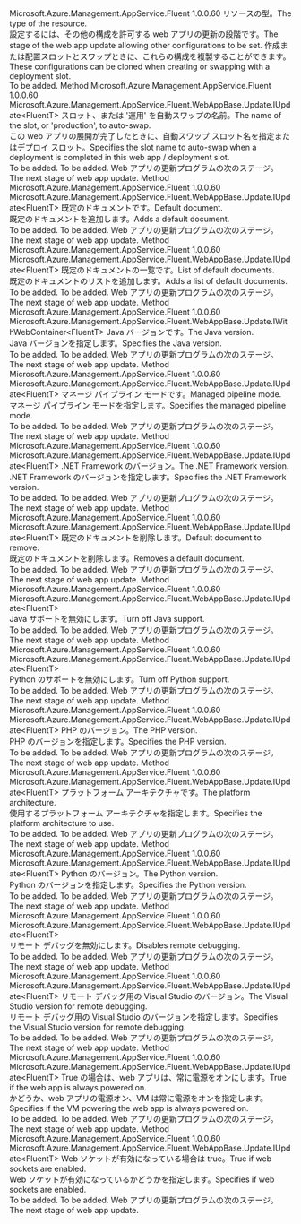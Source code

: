 <Type Name="IWithSiteConfigs&lt;FluentT&gt;" FullName="Microsoft.Azure.Management.AppService.Fluent.WebAppBase.Update.IWithSiteConfigs&lt;FluentT&gt;">
  <TypeSignature Language="C#" Value="public interface IWithSiteConfigs&lt;FluentT&gt;" />
  <TypeSignature Language="ILAsm" Value=".class public interface auto ansi abstract IWithSiteConfigs`1&lt;FluentT&gt;" />
  <TypeSignature Language="DocId" Value="T:Microsoft.Azure.Management.AppService.Fluent.WebAppBase.Update.IWithSiteConfigs`1" />
  <TypeSignature Language="VB.NET" Value="Public Interface IWithSiteConfigs(Of FluentT)" />
  <TypeSignature Language="F#" Value="type IWithSiteConfigs&lt;'FluentT&gt; = interface" />
  <AssemblyInfo>
    <AssemblyName>Microsoft.Azure.Management.AppService.Fluent</AssemblyName>
    <AssemblyVersion>1.0.0.60</AssemblyVersion>
  </AssemblyInfo>
  <TypeParameters>
    <TypeParameter Name="FluentT" />
  </TypeParameters>
  <Interfaces />
  <Docs>
    <typeparam name="FluentT"><span data-ttu-id="43d7e-101">リソースの型。</span><span class="sxs-lookup"><span data-stu-id="43d7e-101">The type of the resource.</span></span></typeparam>
    <summary>
            <span data-ttu-id="43d7e-102">設定するには、その他の構成を許可する web アプリの更新の段階です。</span><span class="sxs-lookup"><span data-stu-id="43d7e-102">The stage of the web app update allowing other configurations to be set.</span></span> <span data-ttu-id="43d7e-103">作成または配置スロットとスワップときに、これらの構成を複製することができます。</span><span class="sxs-lookup"><span data-stu-id="43d7e-103">These configurations can be cloned when creating or swapping with a deployment slot.</span></span>
            </summary>
    <remarks>To be added.</remarks>
  </Docs>
  <Members>
    <Member MemberName="WithAutoSwapSlotName">
      <MemberSignature Language="C#" Value="public Microsoft.Azure.Management.AppService.Fluent.WebAppBase.Update.IUpdate&lt;FluentT&gt; WithAutoSwapSlotName (string slotName);" />
      <MemberSignature Language="ILAsm" Value=".method public hidebysig newslot virtual instance class Microsoft.Azure.Management.AppService.Fluent.WebAppBase.Update.IUpdate`1&lt;!FluentT&gt; WithAutoSwapSlotName(string slotName) cil managed" />
      <MemberSignature Language="DocId" Value="M:Microsoft.Azure.Management.AppService.Fluent.WebAppBase.Update.IWithSiteConfigs`1.WithAutoSwapSlotName(System.String)" />
      <MemberSignature Language="VB.NET" Value="Public Function WithAutoSwapSlotName (slotName As String) As IUpdate(Of FluentT)" />
      <MemberSignature Language="F#" Value="abstract member WithAutoSwapSlotName : string -&gt; Microsoft.Azure.Management.AppService.Fluent.WebAppBase.Update.IUpdate&lt;'FluentT&gt;" Usage="iWithSiteConfigs.WithAutoSwapSlotName slotName" />
      <MemberType>Method</MemberType>
      <AssemblyInfo>
        <AssemblyName>Microsoft.Azure.Management.AppService.Fluent</AssemblyName>
        <AssemblyVersion>1.0.0.60</AssemblyVersion>
      </AssemblyInfo>
      <ReturnValue>
        <ReturnType>Microsoft.Azure.Management.AppService.Fluent.WebAppBase.Update.IUpdate&lt;FluentT&gt;</ReturnType>
      </ReturnValue>
      <Parameters>
        <Parameter Name="slotName" Type="System.String" />
      </Parameters>
      <Docs>
        <param name="slotName"><span data-ttu-id="43d7e-104">スロット、または '運用' を自動スワップの名前。</span><span class="sxs-lookup"><span data-stu-id="43d7e-104">The name of the slot, or 'production', to auto-swap.</span></span></param>
        <summary>
            <span data-ttu-id="43d7e-105">この web アプリの展開が完了したときに、自動スワップ スロット名を指定またはデプロイ スロット。</span><span class="sxs-lookup"><span data-stu-id="43d7e-105">Specifies the slot name to auto-swap when a deployment is completed in this web app / deployment slot.</span></span>
            </summary>
        <returns>To be added.</returns>
        <remarks>To be added.</remarks>
        <return><span data-ttu-id="43d7e-106">Web アプリの更新プログラムの次のステージ。</span><span class="sxs-lookup"><span data-stu-id="43d7e-106">The next stage of web app update.</span></span></return>
      </Docs>
    </Member>
    <Member MemberName="WithDefaultDocument">
      <MemberSignature Language="C#" Value="public Microsoft.Azure.Management.AppService.Fluent.WebAppBase.Update.IUpdate&lt;FluentT&gt; WithDefaultDocument (string document);" />
      <MemberSignature Language="ILAsm" Value=".method public hidebysig newslot virtual instance class Microsoft.Azure.Management.AppService.Fluent.WebAppBase.Update.IUpdate`1&lt;!FluentT&gt; WithDefaultDocument(string document) cil managed" />
      <MemberSignature Language="DocId" Value="M:Microsoft.Azure.Management.AppService.Fluent.WebAppBase.Update.IWithSiteConfigs`1.WithDefaultDocument(System.String)" />
      <MemberSignature Language="VB.NET" Value="Public Function WithDefaultDocument (document As String) As IUpdate(Of FluentT)" />
      <MemberSignature Language="F#" Value="abstract member WithDefaultDocument : string -&gt; Microsoft.Azure.Management.AppService.Fluent.WebAppBase.Update.IUpdate&lt;'FluentT&gt;" Usage="iWithSiteConfigs.WithDefaultDocument document" />
      <MemberType>Method</MemberType>
      <AssemblyInfo>
        <AssemblyName>Microsoft.Azure.Management.AppService.Fluent</AssemblyName>
        <AssemblyVersion>1.0.0.60</AssemblyVersion>
      </AssemblyInfo>
      <ReturnValue>
        <ReturnType>Microsoft.Azure.Management.AppService.Fluent.WebAppBase.Update.IUpdate&lt;FluentT&gt;</ReturnType>
      </ReturnValue>
      <Parameters>
        <Parameter Name="document" Type="System.String" />
      </Parameters>
      <Docs>
        <param name="document"><span data-ttu-id="43d7e-107">既定のドキュメントです。</span><span class="sxs-lookup"><span data-stu-id="43d7e-107">Default document.</span></span></param>
        <summary>
            <span data-ttu-id="43d7e-108">既定のドキュメントを追加します。</span><span class="sxs-lookup"><span data-stu-id="43d7e-108">Adds a default document.</span></span>
            </summary>
        <returns>To be added.</returns>
        <remarks>To be added.</remarks>
        <return><span data-ttu-id="43d7e-109">Web アプリの更新プログラムの次のステージ。</span><span class="sxs-lookup"><span data-stu-id="43d7e-109">The next stage of web app update.</span></span></return>
      </Docs>
    </Member>
    <Member MemberName="WithDefaultDocuments">
      <MemberSignature Language="C#" Value="public Microsoft.Azure.Management.AppService.Fluent.WebAppBase.Update.IUpdate&lt;FluentT&gt; WithDefaultDocuments (System.Collections.Generic.IList&lt;string&gt; documents);" />
      <MemberSignature Language="ILAsm" Value=".method public hidebysig newslot virtual instance class Microsoft.Azure.Management.AppService.Fluent.WebAppBase.Update.IUpdate`1&lt;!FluentT&gt; WithDefaultDocuments(class System.Collections.Generic.IList`1&lt;string&gt; documents) cil managed" />
      <MemberSignature Language="DocId" Value="M:Microsoft.Azure.Management.AppService.Fluent.WebAppBase.Update.IWithSiteConfigs`1.WithDefaultDocuments(System.Collections.Generic.IList{System.String})" />
      <MemberSignature Language="VB.NET" Value="Public Function WithDefaultDocuments (documents As IList(Of String)) As IUpdate(Of FluentT)" />
      <MemberSignature Language="F#" Value="abstract member WithDefaultDocuments : System.Collections.Generic.IList&lt;string&gt; -&gt; Microsoft.Azure.Management.AppService.Fluent.WebAppBase.Update.IUpdate&lt;'FluentT&gt;" Usage="iWithSiteConfigs.WithDefaultDocuments documents" />
      <MemberType>Method</MemberType>
      <AssemblyInfo>
        <AssemblyName>Microsoft.Azure.Management.AppService.Fluent</AssemblyName>
        <AssemblyVersion>1.0.0.60</AssemblyVersion>
      </AssemblyInfo>
      <ReturnValue>
        <ReturnType>Microsoft.Azure.Management.AppService.Fluent.WebAppBase.Update.IUpdate&lt;FluentT&gt;</ReturnType>
      </ReturnValue>
      <Parameters>
        <Parameter Name="documents" Type="System.Collections.Generic.IList&lt;System.String&gt;" />
      </Parameters>
      <Docs>
        <param name="documents"><span data-ttu-id="43d7e-110">既定のドキュメントの一覧です。</span><span class="sxs-lookup"><span data-stu-id="43d7e-110">List of default documents.</span></span></param>
        <summary>
            <span data-ttu-id="43d7e-111">既定のドキュメントのリストを追加します。</span><span class="sxs-lookup"><span data-stu-id="43d7e-111">Adds a list of default documents.</span></span>
            </summary>
        <returns>To be added.</returns>
        <remarks>To be added.</remarks>
        <return><span data-ttu-id="43d7e-112">Web アプリの更新プログラムの次のステージ。</span><span class="sxs-lookup"><span data-stu-id="43d7e-112">The next stage of web app update.</span></span></return>
      </Docs>
    </Member>
    <Member MemberName="WithJavaVersion">
      <MemberSignature Language="C#" Value="public Microsoft.Azure.Management.AppService.Fluent.WebAppBase.Update.IWithWebContainer&lt;FluentT&gt; WithJavaVersion (Microsoft.Azure.Management.AppService.Fluent.JavaVersion version);" />
      <MemberSignature Language="ILAsm" Value=".method public hidebysig newslot virtual instance class Microsoft.Azure.Management.AppService.Fluent.WebAppBase.Update.IWithWebContainer`1&lt;!FluentT&gt; WithJavaVersion(class Microsoft.Azure.Management.AppService.Fluent.JavaVersion version) cil managed" />
      <MemberSignature Language="DocId" Value="M:Microsoft.Azure.Management.AppService.Fluent.WebAppBase.Update.IWithSiteConfigs`1.WithJavaVersion(Microsoft.Azure.Management.AppService.Fluent.JavaVersion)" />
      <MemberSignature Language="VB.NET" Value="Public Function WithJavaVersion (version As JavaVersion) As IWithWebContainer(Of FluentT)" />
      <MemberSignature Language="F#" Value="abstract member WithJavaVersion : Microsoft.Azure.Management.AppService.Fluent.JavaVersion -&gt; Microsoft.Azure.Management.AppService.Fluent.WebAppBase.Update.IWithWebContainer&lt;'FluentT&gt;" Usage="iWithSiteConfigs.WithJavaVersion version" />
      <MemberType>Method</MemberType>
      <AssemblyInfo>
        <AssemblyName>Microsoft.Azure.Management.AppService.Fluent</AssemblyName>
        <AssemblyVersion>1.0.0.60</AssemblyVersion>
      </AssemblyInfo>
      <ReturnValue>
        <ReturnType>Microsoft.Azure.Management.AppService.Fluent.WebAppBase.Update.IWithWebContainer&lt;FluentT&gt;</ReturnType>
      </ReturnValue>
      <Parameters>
        <Parameter Name="version" Type="Microsoft.Azure.Management.AppService.Fluent.JavaVersion" />
      </Parameters>
      <Docs>
        <param name="version"><span data-ttu-id="43d7e-113">Java バージョンです。</span><span class="sxs-lookup"><span data-stu-id="43d7e-113">The Java version.</span></span></param>
        <summary>
            <span data-ttu-id="43d7e-114">Java バージョンを指定します。</span><span class="sxs-lookup"><span data-stu-id="43d7e-114">Specifies the Java version.</span></span>
            </summary>
        <returns>To be added.</returns>
        <remarks>To be added.</remarks>
        <return><span data-ttu-id="43d7e-115">Web アプリの更新プログラムの次のステージ。</span><span class="sxs-lookup"><span data-stu-id="43d7e-115">The next stage of web app update.</span></span></return>
      </Docs>
    </Member>
    <Member MemberName="WithManagedPipelineMode">
      <MemberSignature Language="C#" Value="public Microsoft.Azure.Management.AppService.Fluent.WebAppBase.Update.IUpdate&lt;FluentT&gt; WithManagedPipelineMode (Microsoft.Azure.Management.AppService.Fluent.Models.ManagedPipelineMode managedPipelineMode);" />
      <MemberSignature Language="ILAsm" Value=".method public hidebysig newslot virtual instance class Microsoft.Azure.Management.AppService.Fluent.WebAppBase.Update.IUpdate`1&lt;!FluentT&gt; WithManagedPipelineMode(valuetype Microsoft.Azure.Management.AppService.Fluent.Models.ManagedPipelineMode managedPipelineMode) cil managed" />
      <MemberSignature Language="DocId" Value="M:Microsoft.Azure.Management.AppService.Fluent.WebAppBase.Update.IWithSiteConfigs`1.WithManagedPipelineMode(Microsoft.Azure.Management.AppService.Fluent.Models.ManagedPipelineMode)" />
      <MemberSignature Language="F#" Value="abstract member WithManagedPipelineMode : Microsoft.Azure.Management.AppService.Fluent.Models.ManagedPipelineMode -&gt; Microsoft.Azure.Management.AppService.Fluent.WebAppBase.Update.IUpdate&lt;'FluentT&gt;" Usage="iWithSiteConfigs.WithManagedPipelineMode managedPipelineMode" />
      <MemberType>Method</MemberType>
      <AssemblyInfo>
        <AssemblyName>Microsoft.Azure.Management.AppService.Fluent</AssemblyName>
        <AssemblyVersion>1.0.0.60</AssemblyVersion>
      </AssemblyInfo>
      <ReturnValue>
        <ReturnType>Microsoft.Azure.Management.AppService.Fluent.WebAppBase.Update.IUpdate&lt;FluentT&gt;</ReturnType>
      </ReturnValue>
      <Parameters>
        <Parameter Name="managedPipelineMode" Type="Microsoft.Azure.Management.AppService.Fluent.Models.ManagedPipelineMode" />
      </Parameters>
      <Docs>
        <param name="managedPipelineMode"><span data-ttu-id="43d7e-116">マネージ パイプライン モードです。</span><span class="sxs-lookup"><span data-stu-id="43d7e-116">Managed pipeline mode.</span></span></param>
        <summary>
            <span data-ttu-id="43d7e-117">マネージ パイプライン モードを指定します。</span><span class="sxs-lookup"><span data-stu-id="43d7e-117">Specifies the managed pipeline mode.</span></span>
            </summary>
        <returns>To be added.</returns>
        <remarks>To be added.</remarks>
        <return><span data-ttu-id="43d7e-118">Web アプリの更新プログラムの次のステージ。</span><span class="sxs-lookup"><span data-stu-id="43d7e-118">The next stage of web app update.</span></span></return>
      </Docs>
    </Member>
    <Member MemberName="WithNetFrameworkVersion">
      <MemberSignature Language="C#" Value="public Microsoft.Azure.Management.AppService.Fluent.WebAppBase.Update.IUpdate&lt;FluentT&gt; WithNetFrameworkVersion (Microsoft.Azure.Management.AppService.Fluent.NetFrameworkVersion version);" />
      <MemberSignature Language="ILAsm" Value=".method public hidebysig newslot virtual instance class Microsoft.Azure.Management.AppService.Fluent.WebAppBase.Update.IUpdate`1&lt;!FluentT&gt; WithNetFrameworkVersion(class Microsoft.Azure.Management.AppService.Fluent.NetFrameworkVersion version) cil managed" />
      <MemberSignature Language="DocId" Value="M:Microsoft.Azure.Management.AppService.Fluent.WebAppBase.Update.IWithSiteConfigs`1.WithNetFrameworkVersion(Microsoft.Azure.Management.AppService.Fluent.NetFrameworkVersion)" />
      <MemberSignature Language="VB.NET" Value="Public Function WithNetFrameworkVersion (version As NetFrameworkVersion) As IUpdate(Of FluentT)" />
      <MemberSignature Language="F#" Value="abstract member WithNetFrameworkVersion : Microsoft.Azure.Management.AppService.Fluent.NetFrameworkVersion -&gt; Microsoft.Azure.Management.AppService.Fluent.WebAppBase.Update.IUpdate&lt;'FluentT&gt;" Usage="iWithSiteConfigs.WithNetFrameworkVersion version" />
      <MemberType>Method</MemberType>
      <AssemblyInfo>
        <AssemblyName>Microsoft.Azure.Management.AppService.Fluent</AssemblyName>
        <AssemblyVersion>1.0.0.60</AssemblyVersion>
      </AssemblyInfo>
      <ReturnValue>
        <ReturnType>Microsoft.Azure.Management.AppService.Fluent.WebAppBase.Update.IUpdate&lt;FluentT&gt;</ReturnType>
      </ReturnValue>
      <Parameters>
        <Parameter Name="version" Type="Microsoft.Azure.Management.AppService.Fluent.NetFrameworkVersion" />
      </Parameters>
      <Docs>
        <param name="version"><span data-ttu-id="43d7e-119">.NET Framework のバージョン。</span><span class="sxs-lookup"><span data-stu-id="43d7e-119">The .NET Framework version.</span></span></param>
        <summary>
            <span data-ttu-id="43d7e-120">.NET Framework のバージョンを指定します。</span><span class="sxs-lookup"><span data-stu-id="43d7e-120">Specifies the .NET Framework version.</span></span>
            </summary>
        <returns>To be added.</returns>
        <remarks>To be added.</remarks>
        <return><span data-ttu-id="43d7e-121">Web アプリの更新プログラムの次のステージ。</span><span class="sxs-lookup"><span data-stu-id="43d7e-121">The next stage of web app update.</span></span></return>
      </Docs>
    </Member>
    <Member MemberName="WithoutDefaultDocument">
      <MemberSignature Language="C#" Value="public Microsoft.Azure.Management.AppService.Fluent.WebAppBase.Update.IUpdate&lt;FluentT&gt; WithoutDefaultDocument (string document);" />
      <MemberSignature Language="ILAsm" Value=".method public hidebysig newslot virtual instance class Microsoft.Azure.Management.AppService.Fluent.WebAppBase.Update.IUpdate`1&lt;!FluentT&gt; WithoutDefaultDocument(string document) cil managed" />
      <MemberSignature Language="DocId" Value="M:Microsoft.Azure.Management.AppService.Fluent.WebAppBase.Update.IWithSiteConfigs`1.WithoutDefaultDocument(System.String)" />
      <MemberSignature Language="VB.NET" Value="Public Function WithoutDefaultDocument (document As String) As IUpdate(Of FluentT)" />
      <MemberSignature Language="F#" Value="abstract member WithoutDefaultDocument : string -&gt; Microsoft.Azure.Management.AppService.Fluent.WebAppBase.Update.IUpdate&lt;'FluentT&gt;" Usage="iWithSiteConfigs.WithoutDefaultDocument document" />
      <MemberType>Method</MemberType>
      <AssemblyInfo>
        <AssemblyName>Microsoft.Azure.Management.AppService.Fluent</AssemblyName>
        <AssemblyVersion>1.0.0.60</AssemblyVersion>
      </AssemblyInfo>
      <ReturnValue>
        <ReturnType>Microsoft.Azure.Management.AppService.Fluent.WebAppBase.Update.IUpdate&lt;FluentT&gt;</ReturnType>
      </ReturnValue>
      <Parameters>
        <Parameter Name="document" Type="System.String" />
      </Parameters>
      <Docs>
        <param name="document"><span data-ttu-id="43d7e-122">既定のドキュメントを削除します。</span><span class="sxs-lookup"><span data-stu-id="43d7e-122">Default document to remove.</span></span></param>
        <summary>
            <span data-ttu-id="43d7e-123">既定のドキュメントを削除します。</span><span class="sxs-lookup"><span data-stu-id="43d7e-123">Removes a default document.</span></span>
            </summary>
        <returns>To be added.</returns>
        <remarks>To be added.</remarks>
        <return><span data-ttu-id="43d7e-124">Web アプリの更新プログラムの次のステージ。</span><span class="sxs-lookup"><span data-stu-id="43d7e-124">The next stage of web app update.</span></span></return>
      </Docs>
    </Member>
    <Member MemberName="WithoutJava">
      <MemberSignature Language="C#" Value="public Microsoft.Azure.Management.AppService.Fluent.WebAppBase.Update.IUpdate&lt;FluentT&gt; WithoutJava ();" />
      <MemberSignature Language="ILAsm" Value=".method public hidebysig newslot virtual instance class Microsoft.Azure.Management.AppService.Fluent.WebAppBase.Update.IUpdate`1&lt;!FluentT&gt; WithoutJava() cil managed" />
      <MemberSignature Language="DocId" Value="M:Microsoft.Azure.Management.AppService.Fluent.WebAppBase.Update.IWithSiteConfigs`1.WithoutJava" />
      <MemberSignature Language="VB.NET" Value="Public Function WithoutJava () As IUpdate(Of FluentT)" />
      <MemberSignature Language="F#" Value="abstract member WithoutJava : unit -&gt; Microsoft.Azure.Management.AppService.Fluent.WebAppBase.Update.IUpdate&lt;'FluentT&gt;" Usage="iWithSiteConfigs.WithoutJava " />
      <MemberType>Method</MemberType>
      <AssemblyInfo>
        <AssemblyName>Microsoft.Azure.Management.AppService.Fluent</AssemblyName>
        <AssemblyVersion>1.0.0.60</AssemblyVersion>
      </AssemblyInfo>
      <ReturnValue>
        <ReturnType>Microsoft.Azure.Management.AppService.Fluent.WebAppBase.Update.IUpdate&lt;FluentT&gt;</ReturnType>
      </ReturnValue>
      <Parameters />
      <Docs>
        <summary>
            <span data-ttu-id="43d7e-125">Java サポートを無効にします。</span><span class="sxs-lookup"><span data-stu-id="43d7e-125">Turn off Java support.</span></span>
            </summary>
        <returns>To be added.</returns>
        <remarks>To be added.</remarks>
        <return><span data-ttu-id="43d7e-126">Web アプリの更新プログラムの次のステージ。</span><span class="sxs-lookup"><span data-stu-id="43d7e-126">The next stage of web app update.</span></span></return>
      </Docs>
    </Member>
    <Member MemberName="WithoutPython">
      <MemberSignature Language="C#" Value="public Microsoft.Azure.Management.AppService.Fluent.WebAppBase.Update.IUpdate&lt;FluentT&gt; WithoutPython ();" />
      <MemberSignature Language="ILAsm" Value=".method public hidebysig newslot virtual instance class Microsoft.Azure.Management.AppService.Fluent.WebAppBase.Update.IUpdate`1&lt;!FluentT&gt; WithoutPython() cil managed" />
      <MemberSignature Language="DocId" Value="M:Microsoft.Azure.Management.AppService.Fluent.WebAppBase.Update.IWithSiteConfigs`1.WithoutPython" />
      <MemberSignature Language="VB.NET" Value="Public Function WithoutPython () As IUpdate(Of FluentT)" />
      <MemberSignature Language="F#" Value="abstract member WithoutPython : unit -&gt; Microsoft.Azure.Management.AppService.Fluent.WebAppBase.Update.IUpdate&lt;'FluentT&gt;" Usage="iWithSiteConfigs.WithoutPython " />
      <MemberType>Method</MemberType>
      <AssemblyInfo>
        <AssemblyName>Microsoft.Azure.Management.AppService.Fluent</AssemblyName>
        <AssemblyVersion>1.0.0.60</AssemblyVersion>
      </AssemblyInfo>
      <ReturnValue>
        <ReturnType>Microsoft.Azure.Management.AppService.Fluent.WebAppBase.Update.IUpdate&lt;FluentT&gt;</ReturnType>
      </ReturnValue>
      <Parameters />
      <Docs>
        <summary>
            <span data-ttu-id="43d7e-127">Python のサポートを無効にします。</span><span class="sxs-lookup"><span data-stu-id="43d7e-127">Turn off Python support.</span></span>
            </summary>
        <returns>To be added.</returns>
        <remarks>To be added.</remarks>
        <return><span data-ttu-id="43d7e-128">Web アプリの更新プログラムの次のステージ。</span><span class="sxs-lookup"><span data-stu-id="43d7e-128">The next stage of web app update.</span></span></return>
      </Docs>
    </Member>
    <Member MemberName="WithPhpVersion">
      <MemberSignature Language="C#" Value="public Microsoft.Azure.Management.AppService.Fluent.WebAppBase.Update.IUpdate&lt;FluentT&gt; WithPhpVersion (Microsoft.Azure.Management.AppService.Fluent.PhpVersion version);" />
      <MemberSignature Language="ILAsm" Value=".method public hidebysig newslot virtual instance class Microsoft.Azure.Management.AppService.Fluent.WebAppBase.Update.IUpdate`1&lt;!FluentT&gt; WithPhpVersion(class Microsoft.Azure.Management.AppService.Fluent.PhpVersion version) cil managed" />
      <MemberSignature Language="DocId" Value="M:Microsoft.Azure.Management.AppService.Fluent.WebAppBase.Update.IWithSiteConfigs`1.WithPhpVersion(Microsoft.Azure.Management.AppService.Fluent.PhpVersion)" />
      <MemberSignature Language="VB.NET" Value="Public Function WithPhpVersion (version As PhpVersion) As IUpdate(Of FluentT)" />
      <MemberSignature Language="F#" Value="abstract member WithPhpVersion : Microsoft.Azure.Management.AppService.Fluent.PhpVersion -&gt; Microsoft.Azure.Management.AppService.Fluent.WebAppBase.Update.IUpdate&lt;'FluentT&gt;" Usage="iWithSiteConfigs.WithPhpVersion version" />
      <MemberType>Method</MemberType>
      <AssemblyInfo>
        <AssemblyName>Microsoft.Azure.Management.AppService.Fluent</AssemblyName>
        <AssemblyVersion>1.0.0.60</AssemblyVersion>
      </AssemblyInfo>
      <ReturnValue>
        <ReturnType>Microsoft.Azure.Management.AppService.Fluent.WebAppBase.Update.IUpdate&lt;FluentT&gt;</ReturnType>
      </ReturnValue>
      <Parameters>
        <Parameter Name="version" Type="Microsoft.Azure.Management.AppService.Fluent.PhpVersion" />
      </Parameters>
      <Docs>
        <param name="version"><span data-ttu-id="43d7e-129">PHP のバージョン。</span><span class="sxs-lookup"><span data-stu-id="43d7e-129">The PHP version.</span></span></param>
        <summary>
            <span data-ttu-id="43d7e-130">PHP のバージョンを指定します。</span><span class="sxs-lookup"><span data-stu-id="43d7e-130">Specifies the PHP version.</span></span>
            </summary>
        <returns>To be added.</returns>
        <remarks>To be added.</remarks>
        <return><span data-ttu-id="43d7e-131">Web アプリの更新プログラムの次のステージ。</span><span class="sxs-lookup"><span data-stu-id="43d7e-131">The next stage of web app update.</span></span></return>
      </Docs>
    </Member>
    <Member MemberName="WithPlatformArchitecture">
      <MemberSignature Language="C#" Value="public Microsoft.Azure.Management.AppService.Fluent.WebAppBase.Update.IUpdate&lt;FluentT&gt; WithPlatformArchitecture (Microsoft.Azure.Management.AppService.Fluent.PlatformArchitecture platform);" />
      <MemberSignature Language="ILAsm" Value=".method public hidebysig newslot virtual instance class Microsoft.Azure.Management.AppService.Fluent.WebAppBase.Update.IUpdate`1&lt;!FluentT&gt; WithPlatformArchitecture(valuetype Microsoft.Azure.Management.AppService.Fluent.PlatformArchitecture platform) cil managed" />
      <MemberSignature Language="DocId" Value="M:Microsoft.Azure.Management.AppService.Fluent.WebAppBase.Update.IWithSiteConfigs`1.WithPlatformArchitecture(Microsoft.Azure.Management.AppService.Fluent.PlatformArchitecture)" />
      <MemberSignature Language="VB.NET" Value="Public Function WithPlatformArchitecture (platform As PlatformArchitecture) As IUpdate(Of FluentT)" />
      <MemberSignature Language="F#" Value="abstract member WithPlatformArchitecture : Microsoft.Azure.Management.AppService.Fluent.PlatformArchitecture -&gt; Microsoft.Azure.Management.AppService.Fluent.WebAppBase.Update.IUpdate&lt;'FluentT&gt;" Usage="iWithSiteConfigs.WithPlatformArchitecture platform" />
      <MemberType>Method</MemberType>
      <AssemblyInfo>
        <AssemblyName>Microsoft.Azure.Management.AppService.Fluent</AssemblyName>
        <AssemblyVersion>1.0.0.60</AssemblyVersion>
      </AssemblyInfo>
      <ReturnValue>
        <ReturnType>Microsoft.Azure.Management.AppService.Fluent.WebAppBase.Update.IUpdate&lt;FluentT&gt;</ReturnType>
      </ReturnValue>
      <Parameters>
        <Parameter Name="platform" Type="Microsoft.Azure.Management.AppService.Fluent.PlatformArchitecture" />
      </Parameters>
      <Docs>
        <param name="platform"><span data-ttu-id="43d7e-132">プラットフォーム アーキテクチャです。</span><span class="sxs-lookup"><span data-stu-id="43d7e-132">The platform architecture.</span></span></param>
        <summary>
            <span data-ttu-id="43d7e-133">使用するプラットフォーム アーキテクチャを指定します。</span><span class="sxs-lookup"><span data-stu-id="43d7e-133">Specifies the platform architecture to use.</span></span>
            </summary>
        <returns>To be added.</returns>
        <remarks>To be added.</remarks>
        <return><span data-ttu-id="43d7e-134">Web アプリの更新プログラムの次のステージ。</span><span class="sxs-lookup"><span data-stu-id="43d7e-134">The next stage of web app update.</span></span></return>
      </Docs>
    </Member>
    <Member MemberName="WithPythonVersion">
      <MemberSignature Language="C#" Value="public Microsoft.Azure.Management.AppService.Fluent.WebAppBase.Update.IUpdate&lt;FluentT&gt; WithPythonVersion (Microsoft.Azure.Management.AppService.Fluent.PythonVersion version);" />
      <MemberSignature Language="ILAsm" Value=".method public hidebysig newslot virtual instance class Microsoft.Azure.Management.AppService.Fluent.WebAppBase.Update.IUpdate`1&lt;!FluentT&gt; WithPythonVersion(class Microsoft.Azure.Management.AppService.Fluent.PythonVersion version) cil managed" />
      <MemberSignature Language="DocId" Value="M:Microsoft.Azure.Management.AppService.Fluent.WebAppBase.Update.IWithSiteConfigs`1.WithPythonVersion(Microsoft.Azure.Management.AppService.Fluent.PythonVersion)" />
      <MemberSignature Language="VB.NET" Value="Public Function WithPythonVersion (version As PythonVersion) As IUpdate(Of FluentT)" />
      <MemberSignature Language="F#" Value="abstract member WithPythonVersion : Microsoft.Azure.Management.AppService.Fluent.PythonVersion -&gt; Microsoft.Azure.Management.AppService.Fluent.WebAppBase.Update.IUpdate&lt;'FluentT&gt;" Usage="iWithSiteConfigs.WithPythonVersion version" />
      <MemberType>Method</MemberType>
      <AssemblyInfo>
        <AssemblyName>Microsoft.Azure.Management.AppService.Fluent</AssemblyName>
        <AssemblyVersion>1.0.0.60</AssemblyVersion>
      </AssemblyInfo>
      <ReturnValue>
        <ReturnType>Microsoft.Azure.Management.AppService.Fluent.WebAppBase.Update.IUpdate&lt;FluentT&gt;</ReturnType>
      </ReturnValue>
      <Parameters>
        <Parameter Name="version" Type="Microsoft.Azure.Management.AppService.Fluent.PythonVersion" />
      </Parameters>
      <Docs>
        <param name="version"><span data-ttu-id="43d7e-135">Python のバージョン。</span><span class="sxs-lookup"><span data-stu-id="43d7e-135">The Python version.</span></span></param>
        <summary>
            <span data-ttu-id="43d7e-136">Python のバージョンを指定します。</span><span class="sxs-lookup"><span data-stu-id="43d7e-136">Specifies the Python version.</span></span>
            </summary>
        <returns>To be added.</returns>
        <remarks>To be added.</remarks>
        <return><span data-ttu-id="43d7e-137">Web アプリの更新プログラムの次のステージ。</span><span class="sxs-lookup"><span data-stu-id="43d7e-137">The next stage of web app update.</span></span></return>
      </Docs>
    </Member>
    <Member MemberName="WithRemoteDebuggingDisabled">
      <MemberSignature Language="C#" Value="public Microsoft.Azure.Management.AppService.Fluent.WebAppBase.Update.IUpdate&lt;FluentT&gt; WithRemoteDebuggingDisabled ();" />
      <MemberSignature Language="ILAsm" Value=".method public hidebysig newslot virtual instance class Microsoft.Azure.Management.AppService.Fluent.WebAppBase.Update.IUpdate`1&lt;!FluentT&gt; WithRemoteDebuggingDisabled() cil managed" />
      <MemberSignature Language="DocId" Value="M:Microsoft.Azure.Management.AppService.Fluent.WebAppBase.Update.IWithSiteConfigs`1.WithRemoteDebuggingDisabled" />
      <MemberSignature Language="VB.NET" Value="Public Function WithRemoteDebuggingDisabled () As IUpdate(Of FluentT)" />
      <MemberSignature Language="F#" Value="abstract member WithRemoteDebuggingDisabled : unit -&gt; Microsoft.Azure.Management.AppService.Fluent.WebAppBase.Update.IUpdate&lt;'FluentT&gt;" Usage="iWithSiteConfigs.WithRemoteDebuggingDisabled " />
      <MemberType>Method</MemberType>
      <AssemblyInfo>
        <AssemblyName>Microsoft.Azure.Management.AppService.Fluent</AssemblyName>
        <AssemblyVersion>1.0.0.60</AssemblyVersion>
      </AssemblyInfo>
      <ReturnValue>
        <ReturnType>Microsoft.Azure.Management.AppService.Fluent.WebAppBase.Update.IUpdate&lt;FluentT&gt;</ReturnType>
      </ReturnValue>
      <Parameters />
      <Docs>
        <summary>
            <span data-ttu-id="43d7e-138">リモート デバッグを無効にします。</span><span class="sxs-lookup"><span data-stu-id="43d7e-138">Disables remote debugging.</span></span>
            </summary>
        <returns>To be added.</returns>
        <remarks>To be added.</remarks>
        <return><span data-ttu-id="43d7e-139">Web アプリの更新プログラムの次のステージ。</span><span class="sxs-lookup"><span data-stu-id="43d7e-139">The next stage of web app update.</span></span></return>
      </Docs>
    </Member>
    <Member MemberName="WithRemoteDebuggingEnabled">
      <MemberSignature Language="C#" Value="public Microsoft.Azure.Management.AppService.Fluent.WebAppBase.Update.IUpdate&lt;FluentT&gt; WithRemoteDebuggingEnabled (Microsoft.Azure.Management.AppService.Fluent.RemoteVisualStudioVersion remoteVisualStudioVersion);" />
      <MemberSignature Language="ILAsm" Value=".method public hidebysig newslot virtual instance class Microsoft.Azure.Management.AppService.Fluent.WebAppBase.Update.IUpdate`1&lt;!FluentT&gt; WithRemoteDebuggingEnabled(class Microsoft.Azure.Management.AppService.Fluent.RemoteVisualStudioVersion remoteVisualStudioVersion) cil managed" />
      <MemberSignature Language="DocId" Value="M:Microsoft.Azure.Management.AppService.Fluent.WebAppBase.Update.IWithSiteConfigs`1.WithRemoteDebuggingEnabled(Microsoft.Azure.Management.AppService.Fluent.RemoteVisualStudioVersion)" />
      <MemberSignature Language="F#" Value="abstract member WithRemoteDebuggingEnabled : Microsoft.Azure.Management.AppService.Fluent.RemoteVisualStudioVersion -&gt; Microsoft.Azure.Management.AppService.Fluent.WebAppBase.Update.IUpdate&lt;'FluentT&gt;" Usage="iWithSiteConfigs.WithRemoteDebuggingEnabled remoteVisualStudioVersion" />
      <MemberType>Method</MemberType>
      <AssemblyInfo>
        <AssemblyName>Microsoft.Azure.Management.AppService.Fluent</AssemblyName>
        <AssemblyVersion>1.0.0.60</AssemblyVersion>
      </AssemblyInfo>
      <ReturnValue>
        <ReturnType>Microsoft.Azure.Management.AppService.Fluent.WebAppBase.Update.IUpdate&lt;FluentT&gt;</ReturnType>
      </ReturnValue>
      <Parameters>
        <Parameter Name="remoteVisualStudioVersion" Type="Microsoft.Azure.Management.AppService.Fluent.RemoteVisualStudioVersion" />
      </Parameters>
      <Docs>
        <param name="remoteVisualStudioVersion"><span data-ttu-id="43d7e-140">リモート デバッグ用の Visual Studio のバージョン。</span><span class="sxs-lookup"><span data-stu-id="43d7e-140">The Visual Studio version for remote debugging.</span></span></param>
        <summary>
            <span data-ttu-id="43d7e-141">リモート デバッグ用の Visual Studio のバージョンを指定します。</span><span class="sxs-lookup"><span data-stu-id="43d7e-141">Specifies the Visual Studio version for remote debugging.</span></span>
            </summary>
        <returns>To be added.</returns>
        <remarks>To be added.</remarks>
        <return><span data-ttu-id="43d7e-142">Web アプリの更新プログラムの次のステージ。</span><span class="sxs-lookup"><span data-stu-id="43d7e-142">The next stage of web app update.</span></span></return>
      </Docs>
    </Member>
    <Member MemberName="WithWebAppAlwaysOn">
      <MemberSignature Language="C#" Value="public Microsoft.Azure.Management.AppService.Fluent.WebAppBase.Update.IUpdate&lt;FluentT&gt; WithWebAppAlwaysOn (bool alwaysOn);" />
      <MemberSignature Language="ILAsm" Value=".method public hidebysig newslot virtual instance class Microsoft.Azure.Management.AppService.Fluent.WebAppBase.Update.IUpdate`1&lt;!FluentT&gt; WithWebAppAlwaysOn(bool alwaysOn) cil managed" />
      <MemberSignature Language="DocId" Value="M:Microsoft.Azure.Management.AppService.Fluent.WebAppBase.Update.IWithSiteConfigs`1.WithWebAppAlwaysOn(System.Boolean)" />
      <MemberSignature Language="VB.NET" Value="Public Function WithWebAppAlwaysOn (alwaysOn As Boolean) As IUpdate(Of FluentT)" />
      <MemberSignature Language="F#" Value="abstract member WithWebAppAlwaysOn : bool -&gt; Microsoft.Azure.Management.AppService.Fluent.WebAppBase.Update.IUpdate&lt;'FluentT&gt;" Usage="iWithSiteConfigs.WithWebAppAlwaysOn alwaysOn" />
      <MemberType>Method</MemberType>
      <AssemblyInfo>
        <AssemblyName>Microsoft.Azure.Management.AppService.Fluent</AssemblyName>
        <AssemblyVersion>1.0.0.60</AssemblyVersion>
      </AssemblyInfo>
      <ReturnValue>
        <ReturnType>Microsoft.Azure.Management.AppService.Fluent.WebAppBase.Update.IUpdate&lt;FluentT&gt;</ReturnType>
      </ReturnValue>
      <Parameters>
        <Parameter Name="alwaysOn" Type="System.Boolean" />
      </Parameters>
      <Docs>
        <param name="alwaysOn"><span data-ttu-id="43d7e-143">True の場合は、web アプリは、常に電源をオンにします。</span><span class="sxs-lookup"><span data-stu-id="43d7e-143">True if the web app is always powered on.</span></span></param>
        <summary>
            <span data-ttu-id="43d7e-144">かどうか、web アプリの電源オン、VM は常に電源をオンを指定します。</span><span class="sxs-lookup"><span data-stu-id="43d7e-144">Specifies if the VM powering the web app is always powered on.</span></span>
            </summary>
        <returns>To be added.</returns>
        <remarks>To be added.</remarks>
        <return><span data-ttu-id="43d7e-145">Web アプリの更新プログラムの次のステージ。</span><span class="sxs-lookup"><span data-stu-id="43d7e-145">The next stage of web app update.</span></span></return>
      </Docs>
    </Member>
    <Member MemberName="WithWebSocketsEnabled">
      <MemberSignature Language="C#" Value="public Microsoft.Azure.Management.AppService.Fluent.WebAppBase.Update.IUpdate&lt;FluentT&gt; WithWebSocketsEnabled (bool enabled);" />
      <MemberSignature Language="ILAsm" Value=".method public hidebysig newslot virtual instance class Microsoft.Azure.Management.AppService.Fluent.WebAppBase.Update.IUpdate`1&lt;!FluentT&gt; WithWebSocketsEnabled(bool enabled) cil managed" />
      <MemberSignature Language="DocId" Value="M:Microsoft.Azure.Management.AppService.Fluent.WebAppBase.Update.IWithSiteConfigs`1.WithWebSocketsEnabled(System.Boolean)" />
      <MemberSignature Language="VB.NET" Value="Public Function WithWebSocketsEnabled (enabled As Boolean) As IUpdate(Of FluentT)" />
      <MemberSignature Language="F#" Value="abstract member WithWebSocketsEnabled : bool -&gt; Microsoft.Azure.Management.AppService.Fluent.WebAppBase.Update.IUpdate&lt;'FluentT&gt;" Usage="iWithSiteConfigs.WithWebSocketsEnabled enabled" />
      <MemberType>Method</MemberType>
      <AssemblyInfo>
        <AssemblyName>Microsoft.Azure.Management.AppService.Fluent</AssemblyName>
        <AssemblyVersion>1.0.0.60</AssemblyVersion>
      </AssemblyInfo>
      <ReturnValue>
        <ReturnType>Microsoft.Azure.Management.AppService.Fluent.WebAppBase.Update.IUpdate&lt;FluentT&gt;</ReturnType>
      </ReturnValue>
      <Parameters>
        <Parameter Name="enabled" Type="System.Boolean" />
      </Parameters>
      <Docs>
        <param name="enabled"><span data-ttu-id="43d7e-146">Web ソケットが有効になっている場合は true。</span><span class="sxs-lookup"><span data-stu-id="43d7e-146">True if web sockets are enabled.</span></span></param>
        <summary>
            <span data-ttu-id="43d7e-147">Web ソケットが有効になっているかどうかを指定します。</span><span class="sxs-lookup"><span data-stu-id="43d7e-147">Specifies if web sockets are enabled.</span></span>
            </summary>
        <returns>To be added.</returns>
        <remarks>To be added.</remarks>
        <return><span data-ttu-id="43d7e-148">Web アプリの更新プログラムの次のステージ。</span><span class="sxs-lookup"><span data-stu-id="43d7e-148">The next stage of web app update.</span></span></return>
      </Docs>
    </Member>
  </Members>
</Type>